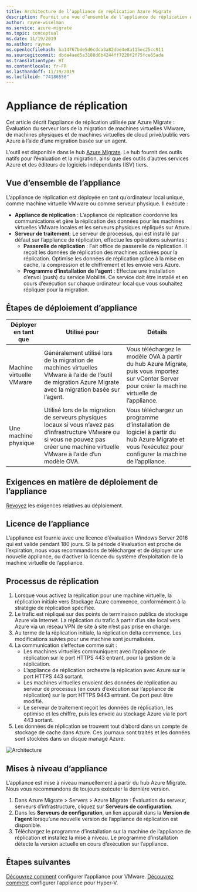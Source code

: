 ```yaml
---
title: Architecture de l’appliance de réplication Azure Migrate
description: Fournit une vue d’ensemble de l’appliance de réplication Azure Migrate pour une migration basée sur un agent.
author: rayne-wiselman
ms.service: azure-migrate
ms.topic: conceptual
ms.date: 11/19/2019
ms.author: raynew
ms.openlocfilehash: ba14767bde5d6cdca3a82dbe4e8a115ec25cc911
ms.sourcegitcommit: dbde4aed5a3188d6b4244ff7220f2f75fce65ada
ms.translationtype: HT
ms.contentlocale: fr-FR
ms.lasthandoff: 11/19/2019
ms.locfileid: "74186556"
---
```

# <a name="replication-appliance"></a>Appliance de réplication

Cet article décrit l’appliance de réplication utilisée par Azure Migrate : Évaluation du serveur lors de la migration de machines virtuelles VMware, de machines physiques et de machines virtuelles de cloud privé/public vers Azure à l’aide d’une migration basée sur un agent. 

L’outil est disponible dans le hub [Azure Migrate](migrate-overview.md). Le hub fournit des outils natifs pour l’évaluation et la migration, ainsi que des outils d’autres services Azure et des éditeurs de logiciels indépendants (ISV) tiers.


## <a name="appliance-overview"></a>Vue d’ensemble de l’appliance

L’appliance de réplication est déployée en tant qu’ordinateur local unique, comme machine virtuelle VMware ou comme serveur physique. Il exécute :
- **Appliance de réplication** : L’appliance de réplication coordonne les communications et gère la réplication des données pour les machines virtuelles VMware locales et les serveurs physiques répliqués sur Azure.
- **Serveur de traitement**: Le serveur de processus, qui est installé par défaut sur l’appliance de réplication, effectue les opérations suivantes :
    - **Passerelle de réplication** : Fait office de passerelle de réplication. Il reçoit les données de réplication des machines activées pour la réplication. Optimise les données de réplication grâce à la mise en cache, la compression et le chiffrement et les envoie vers Azure.
    - **Programme d’installation de l’agent** : Effectue une installation d’envoi (push) du service Mobilité. Ce service doit être installé et en cours d’exécution sur chaque ordinateur local que vous souhaitez répliquer pour la migration.

## <a name="appliance-deployment"></a>Étapes de déploiement d’appliance

**Déployer en tant que** | **Utilisé pour** | **Détails**
--- | --- |  ---
Machine virtuelle VMware | Généralement utilisé lors de la migration de machines virtuelles VMware à l’aide de l’outil de migration Azure Migrate avec la migration basée sur l’agent. | Vous téléchargez le modèle OVA à partir du hub Azure Migrate, puis vous importez sur vCenter Server pour créer la machine virtuelle de l’appliance.
Une machine physique | Utilisé lors de la migration de serveurs physiques locaux si vous n’avez pas d’infrastructure VMware ou si vous ne pouvez pas créer une machine virtuelle VMware à l’aide d’un modèle OVA. | Vous téléchargez un programme d’installation de logiciel à partir du hub Azure Migrate et vous l’exécutez pour configurer la machine de l’appliance.

## <a name="appliance-deployment-requirements"></a>Exigences en matière de déploiement de l’appliance

[Revoyez](migrate-support-matrix-vmware.md#agent-based-migration-replication-appliance-requirements) les exigences relatives au déploiement.



## <a name="appliance-license"></a>Licence de l’appliance
L’appliance est fournie avec une licence d’évaluation Windows Server 2016 qui est valide pendant 180 jours. Si la période d’évaluation est proche de l’expiration, nous vous recommandons de télécharger et de déployer une nouvelle appliance, ou d’activer la licence du système d’exploitation de la machine virtuelle de l’appliance.

## <a name="replication-process"></a>Processus de réplication

1. Lorsque vous activez la réplication pour une machine virtuelle, la réplication initiale vers Stockage Azure commence, conformément à la stratégie de réplication spécifiée. 
2. Le trafic est répliqué sur des points de terminaison publics de stockage Azure via Internet. La réplication du trafic à partir d’un site local vers Azure via un réseau VPN de site à site n’est pas prise en charge.
3. Au terme de la réplication initiale, la réplication delta commence. Les modifications suivies pour une machine sont journalisées.
4. La communication s’effectue comme suit :
    - Les machines virtuelles communiquent avec l’appliance de réplication sur le port HTTPS 443 entrant, pour la gestion de la réplication.
    - L’appliance de réplication orchestre la réplication avec Azure sur le port HTTPS 443 sortant.
    - Les machines virtuelles envoient des données de réplication au serveur de processus (en cours d’exécution sur l’appliance de réplication) sur le port HTTPS 9443 entrant. Ce port peut être modifié.
    - Le serveur de traitement reçoit les données de réplication, les optimise et les chiffre, puis les envoie au stockage Azure via le port 443 sortant.
5. Les données de réplication se trouvent tout d’abord dans un compte de stockage de cache dans Azure. Ces journaux sont traités et les données sont stockées dans un disque managé Azure.

![Architecture](./media/migrate-replication-appliance/architecture.png)

## <a name="appliance-upgrades"></a>Mises à niveau d’appliance

L’appliance est mise à niveau manuellement à partir du hub Azure Migrate. Nous vous recommandons de toujours exécuter la dernière version.

1. Dans Azure Migrate > Servers > Azure Migrate : Évaluation du serveur, serveurs d’infrastructure, cliquez sur **Serveurs de configuration**.
2. Dans les **Serveurs de configuration**, un lien apparaît dans la **Version de l’agent** lorsqu’une nouvelle version de l’appliance de réplication est disponible. 
3. Téléchargez le programme d’installation sur la machine de l’appliance de réplication et installez la mise à niveau. Le programme d’installation détecte la version actuelle en cours d’exécution sur l’appliance.
 
## <a name="next-steps"></a>Étapes suivantes

[Découvrez comment](tutorial-assess-vmware.md#set-up-the-appliance-vm) configurer l’appliance pour VMware.
[Découvrez comment](tutorial-assess-hyper-v.md#set-up-the-appliance-vm) configurer l’appliance pour Hyper-V.

